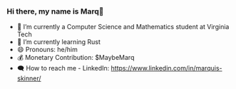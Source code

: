 ### Hi there, my name is Marq👋

- 🔭 I’m currently a Computer Science and Mathematics student at Virginia Tech
- 🌱 I’m currently learning Rust
- 😄 Pronouns: he/him
- 💰 Monetary Contribution: $MaybeMarq
- 🗨️ How to reach me - LinkedIn: https://www.linkedin.com/in/marquis-skinner/
